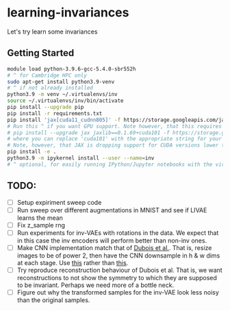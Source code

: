 # learning-invariances
Let's try learn some invariances 

## Getting Started

```bash
module load python-3.9.6-gcc-5.4.0-sbr552h
# ^ for Cambridge HPC only
sudo apt-get install python3.9-venv
# ^ if not already installed
python3.9 -m venv ~/.virtualenvs/inv
source ~/.virtualenvs/inv/bin/activate
pip install --upgrade pip
pip install -r requirements.txt
pip install 'jax[cuda11_cudnn805]' -f https://storage.googleapis.com/jax-releases/jax_releases.html
# Run this ^ if you want GPU support. Note however, that this requires CUDA 11.1 and CUDNN 8.05, for older versions try
# pip install --upgrade jax jaxlib==0.1.69+cuda101 -f https://storage.googleapis.com/jax-releases/jax_releases.html 
# where you can replace 'cuda101' with the appropriate string for your CUDA version. E.g. for CUDA 10.2 use cuda102.
# Note, however, that JAX is dropping support for CUDA versions lower than 11.1.
pip install -e .
python3.9 -m ipykernel install --user --name=inv
# ^ optional, for easily running IPython/Jupyter notebooks with the virtual env.
```

## TODO:

 - [ ] Setup expiriment sweep code
 - [ ] Run sweep over different augmentations in MNIST and see if LIVAE learns the mean
 - [ ] Fix z_sample rng
 - [ ] Run experiments for inv-VAEs with rotations in the data. We expect that in this case the inv encoders will perform better than non-inv ones. 
 - [ ] Make CNN implementation match that of [Dubois et al.](https://github.com/YannDubs/lossyless/blob/462af23a52d68f860e5ae2ff9c59f04cfb8c5fd5/lossyless/architectures.py#L235). That is, resize images to be of power 2, then have the CNN downsample in h & w dims at each stage. Use [this](https://jax.readthedocs.io/en/latest/_autosummary/jax.image.resize.html) rather than [this](https://pytorch.org/vision/main/generated/torchvision.transforms.Resize.html).
 - [ ] Try reproduce reconstruction behaviour of Dubois et al. That is, we want reconstructions to not show the symmetry to which they are supposed to be invariant. Perhaps we need more of a bottle neck.
 - [ ] Figure out why the transformed samples for the inv-VAE look less noisy than the original samples.